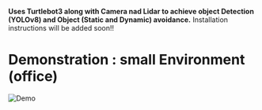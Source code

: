 **Uses Turtlebot3 along with Camera nad Lidar to achieve object Detection (YOLOv8) and Object (Static and Dynamic) avoidance.**
Installation instructions will be added soon!!

# Demonstration : small Environment (office)
![Demo](small_env1.gif)

